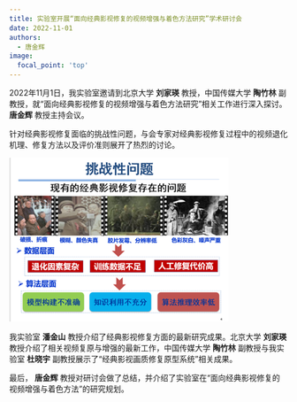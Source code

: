 ```yaml
---
title: 实验室开展“面向经典影视修复的视频增强与着色方法研究”学术研讨会
date: 2022-11-01
authors:
  - 唐金辉
image:
  focal_point: 'top'
---
```


2022年11月1日，我实验室邀请到北京大学 **刘家瑛** 教授，中国传媒大学 **陶竹林** 副教授，就“面向经典影视修复的视频增强与着色方法研究”相关工作进行深入探讨。 **唐金辉** 教授主持会议。

针对经典影视修复面临的挑战性问题，与会专家对经典影视修复过程中的视频退化机理、修复方法以及评价准则展开了热烈的讨论。


![](./图片2.png)

我实验室 **潘金山** 教授介绍了经典影视修复方面的最新研究成果。北京大学 **刘家瑛** 教授介绍了相关视频复原与增强的最新工作，中国传媒大学 **陶竹林** 副教授与我实验室 **杜晓宇** 副教授展示了“经典影视画质修复原型系统”相关成果。


最后， **唐金辉** 教授对研讨会做了总结，并介绍了实验室在“面向经典影视修复的视频增强与着色方法”的研究规划。
